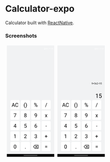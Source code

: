 # Calculator-expo
Calculator built with [ReactNative](https://reactnative.dev/).

### Screenshots
<div style="display:flex">
<img style="display:flex 33%;margin:5px" src="https://raw.githubusercontent.com/leandrorsant/calculator-expo/master/components/screenshots/Calculator-expo_screenshot1.png" width=30% height=30%>

<img style="display:flex 33%;margin:5px" src="https://raw.githubusercontent.com/leandrorsant/calculator-expo/master/components/screenshots/Calculator-expo_screenshot2.png" width=30% height=30%>
</div>